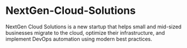 # NextGen-Cloud-Solutions
NextGen Cloud Solutions is a new startup that helps small and mid-sized businesses migrate to the cloud, optimize their infrastructure, and implement DevOps automation using modern best practices.

